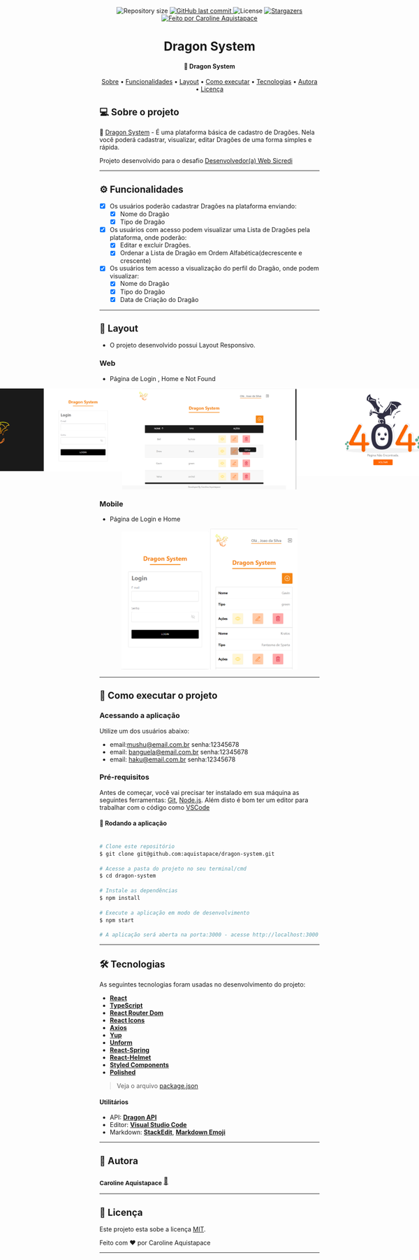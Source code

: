 

<p align="center">

  <img alt="Repository size" src="https://img.shields.io/github/repo-size/aquistapace/dragon-system">
  
  <a href="https://github.com/aquistapace/dragon-system/commits/master">
    <img alt="GitHub last commit" src="https://img.shields.io/github/last-commit/aquistapace/dragon-system">
  </a>
    
   <img alt="License" src="https://img.shields.io/badge/license-MIT-brightgreen">
   
   <a href="https://github.com/aquistapace/dragon-system/stargazers">
    <img alt="Stargazers" src="https://img.shields.io/github/stars/aquistapace/dragon-system?style=social">
  </a>

  <a href="https://github.com/aquistapace">
    <img alt="Feito por Caroline Aquistapace" src="https://img.shields.io/badge/feito%20por-Caroline-Aquistapace%237519C1">
  </a>
  
  
 
</p>
<h1 align="center">
   Dragon System
</h1>

<h4 align="center"> 
	 🐲 Dragon System
</h4>

<p align="center">
 <a href="#-sobre-o-projeto">Sobre</a> •
 <a href="#-funcionalidades">Funcionalidades</a> •
 <a href="#-layout">Layout</a> • 
 <a href="#-como-executar-o-projeto">Como executar</a> • 
 <a href="#-tecnologias">Tecnologias</a> • 
 <a href="#-autora">Autora</a> • 
 <a href="#user-content--licença">Licença</a>
</p>


## 💻 Sobre o projeto

🐲 [Dragon System](https://desafio-dragon-system.herokuapp.com/) - É uma plataforma básica de cadastro de Dragões. Nela você poderá cadastrar, visualizar, editar Dragões de uma forma simples e rápida.


Projeto desenvolvido para o desafio [Desenvolvedor(a) Web Sicredi](https://github.com/WoopSicredi/jobs/issues/6)

---
## ⚙️ Funcionalidades

- [x] Os usuários poderão cadastrar Dragões na plataforma enviando:
  - [x] Nome do Dragão
  - [x] Tipo de Dragão
  
- [x] Os usuários com acesso podem visualizar uma Lista de Dragões pela plataforma, onde poderão:
	- [x] Editar e excluir Dragões.
	- [x] Ordenar a Lista de Dragão em Ordem Alfabética(decrescente e crescente)
	
- [x] Os usuários tem acesso a visualização do perfil do Dragão, onde podem visualizar:  
  - [x] Nome do Dragão
  - [x] Tipo do Dragão
  - [x] Data de Criação do Dragão

---

## 🎨 Layout
- O projeto desenvolvido possui Layout Responsivo.
### Web
- Página de Login , Home e Not Found
<p align="center" style="display: flex; align-items: flex-start; justify-content: center;">
  <img alt="login" title="Página de Login" src="https://github.com/aquistapace/dragon-system/blob/main/src/assets/login.png" width="400px">

  <img alt="home" title="Pagina Home" src="https://github.com/aquistapace/dragon-system/blob/main/src/assets/home.png" width="400px">
  <img alt="notFound" title="Pagina Não Encontrada" src="https://github.com/aquistapace/dragon-system/blob/main/src/assets//page_not_found.png" width="400px">
</p>

### Mobile
- Página de Login e Home
<p align="center">

  <img alt="Mobile Home" title="Mobile Home" src="https://github.com/aquistapace/dragon-system/blob/main/src/assets/mobile_login.png" width="200px">
  <img alt="Mobile Login" title="Mobile Login" src="https://github.com/aquistapace/dragon-system/blob/main/src/assets//mobile_home.png" width="200px">
</p>


---
## 🚀 Como executar o projeto
### Acessando a aplicação
Utilize um dos usuários abaixo:
- email:mushu@email.com.br senha:12345678
- email: banguela@email.com.br  senha:12345678
 - email: haku@email.com.br    senha:12345678

### Pré-requisitos

Antes de começar, você vai precisar ter instalado em sua máquina as seguintes ferramentas:
[Git](https://git-scm.com), [Node.js](https://nodejs.org/en/). 
Além disto é bom ter um editor para trabalhar com o código como [VSCode](https://code.visualstudio.com/)



#### 🧭 Rodando a aplicação 

```bash

# Clone este repositório
$ git clone git@github.com:aquistapace/dragon-system.git

# Acesse a pasta do projeto no seu terminal/cmd
$ cd dragon-system

# Instale as dependências
$ npm install

# Execute a aplicação em modo de desenvolvimento
$ npm start

# A aplicação será aberta na porta:3000 - acesse http://localhost:3000

```
---

## 🛠 Tecnologias
As seguintes tecnologias foram usadas no desenvolvimento do projeto:
- **[React](https://reactjs.org/)**  
- **[TypeScript](https://www.typescriptlang.org/)**
-   **[React Router Dom](https://github.com/ReactTraining/react-router/tree/master/packages/react-router-dom)**
-   **[React Icons](https://react-icons.github.io/react-icons/)**
-   **[Axios](https://github.com/axios/axios)**
 -   **[Yup](https://github.com/jquense/yup)**
-   **[Unform](https://unform.dev/)**
-   **[React-Spring](https://www.react-spring.io/)**
 -   **[React-Helmet](https://github.com/nfl/react-helmet)**
 -   **[Styled Components](https://styled-components.com/)**
 - **[Polished](https://github.com/styled-components/polished)**


> Veja o arquivo  [package.json](https://github.com/aquistapace/dragon-system/blob/main/package.json)



#### **Utilitários**


-   API:  **[Dragon API](http://5c4b2a47aa8ee500142b4887.mockapi.io/api/v1/dragon)** 
-   Editor:  **[Visual Studio Code](https://code.visualstudio.com/)** 
-   Markdown:  **[StackEdit](https://stackedit.io/)**,  **[Markdown Emoji](https://gist.github.com/rxaviers/7360908)**


---
## 🦸 Autora

 ### <sub><b>Caroline Aquistapace</b></sub></a> <a href="https://github.com/aquistapace" title="Git Hub">🌸</a>
---

## 📝 Licença

Este projeto esta sobe a licença [MIT](./LICENSE).

Feito com ❤️ por Caroline Aquistapace

---


